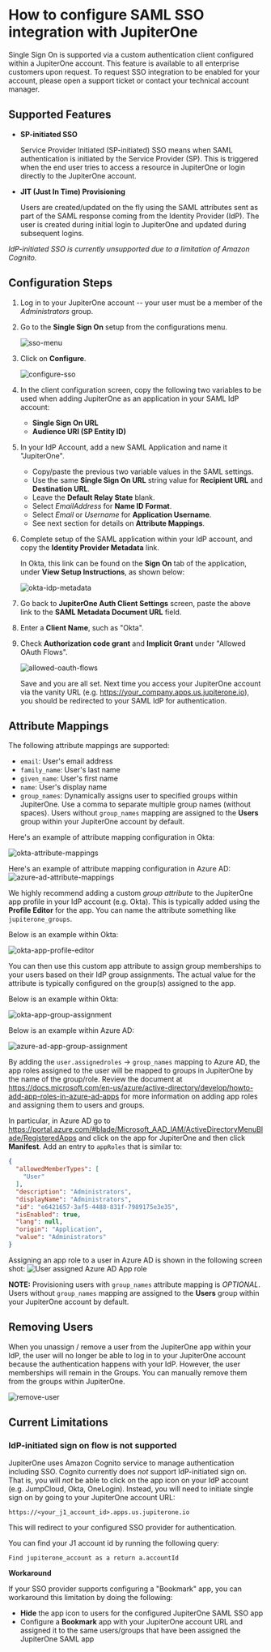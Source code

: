 # How to configure SAML SSO integration with JupiterOne

Single Sign On is supported via a custom authentication client configured within
a JupiterOne account. This feature is available to all enterprise customers upon
request. To request SSO integration to be enabled for your account, please open
a support ticket or contact your technical account manager.

## Supported Features

- **SP-initiated SSO**

  Service Provider Initiated (SP-initiated) SSO means when SAML authentication
  is initiated by the Service Provider (SP). This is triggered when the end user
  tries to access a resource in JupiterOne or login directly to the JupiterOne
  account.

- **JIT (Just In Time) Provisioning**

  Users are created/updated on the fly using the SAML attributes sent as part of
  the SAML response coming from the Identity Provider (IdP). The user is created
  during initial login to JupiterOne and updated during subsequent logins.

_IdP-initiated SSO is currently unsupported due to a limitation of Amazon Cognito._

## Configuration Steps

1. Log in to your JupiterOne account -- your user must be a member of the
   *Administrators* group.

1. Go to the **Single Sign On** setup from the configurations menu.

   ![sso-menu](../assets/j1-sso-menu.png)

1. Click on **Configure**.

   ![configure-sso](../assets/j1-configure-sso.png)

1. In the client configuration screen, copy the following two variables to be
   used when adding JupiterOne as an application in your SAML IdP account:

    - **Single Sign On URL**
    - **Audience URI (SP Entity ID)**

1. In your IdP Account, add a new SAML Application and name it "JupiterOne".

    - Copy/paste the previous two variable values in the SAML settings.
    - Use the same **Single Sign On URL** string value for **Recipient URL** and
      **Destination URL**.
    - Leave the **Default Relay State** blank.
    - Select *EmailAddress* for **Name ID Format**.
    - Select *Email* or *Username* for **Application Username**.
    - See next section for details on **Attribute Mappings**.

1. Complete setup of the SAML application within your IdP account, and copy
   the **Identity Provider Metadata** link.

   In Okta, this link can be found on the **Sign On** tab of the application,
   under **View Setup Instructions**, as shown below:

   ![okta-idp-metadata](../assets/okta-idp-metadata.png "Okta IDP metadata")

1. Go back to **JupiterOne Auth Client Settings** screen, paste the above link
   to the **SAML Metadata Document URL** field.

1. Enter a **Client Name**, such as "Okta".

1. Check **Authorization code grant** and **Implicit Grant** under "Allowed
   OAuth Flows".

   ![allowed-oauth-flows](../assets/j1-sso-client-oauth-flows.png)

   Save and you are all set. Next time you access your JupiterOne account via
   the vanity URL (e.g. https://your_company.apps.us.jupiterone.io), you should
   be redirected to your SAML IdP for authentication.

## Attribute Mappings

The following attribute mappings are supported:

- `email`: User's email address
- `family_name`: User's last name
- `given_name`: User's first name
- `name`: User's display name
- `group_names`: Dynamically assigns user to specified groups within JupiterOne.
  Use a comma to separate multiple group names (without spaces). Users without
  `group_names` mapping are assigned to the **Users** group within your
  JupiterOne account by default.

Here's an example of attribute mapping configuration in Okta:

![okta-attribute-mappings](../assets/okta-attribute-mappings.png)

Here's an example of attribute mapping configuration in Azure AD:
![azure-ad-attribute-mappings](../assets/sso-azure-user-attr-claims.png)

We highly recommend adding a custom *group attribute* to the JupiterOne app
profile in your IdP account (e.g. Okta). This is typically added using the
**Profile Editor** for the app. You can name the attribute something like
`jupiterone_groups`.

Below is an example within Okta:

![okta-app-profile-editor](../assets/okta-app-profile-editor.png)

You can then use this custom app attribute to assign group memberships to your
users based on their IdP group assignments. The actual value for the attribute
is typically configured on the group(s) assigned to the app.

Below is an example within Okta:

![okta-app-group-assignment](../assets/okta-app-group-assignment.png)

Below is an example within Azure AD:

![azure-ad-app-group-assignment](../assets/sso-azure-auto-assign-groups.png)

By adding the `user.assignedroles` -> `group_names` mapping to Azure AD,
the app roles assigned to the user will be mapped to groups
in JupiterOne by the name of the group/role. Review the document at
<https://docs.microsoft.com/en-us/azure/active-directory/develop/howto-add-app-roles-in-azure-ad-apps>
for more information on adding app roles and assigning them to users and groups.

In particular, in Azure AD go to
<https://portal.azure.com/#blade/Microsoft_AAD_IAM/ActiveDirectoryMenuBlade/RegisteredApps>
and click on the app for JupiterOne and then click **Manifest**. Add an entry to
`appRoles` that is similar to:

```json
{
  "allowedMemberTypes": [
    "User"
  ],
  "description": "Administrators",
  "displayName": "Administrators",
  "id": "e6421657-3af5-4488-831f-7989175e3e35",
  "isEnabled": true,
  "lang": null,
  "origin": "Application",
  "value": "Administrators"
}
```

Assigning an app role to a user in Azure AD is shown in the following
screen shot:
![User assigned Azure AD App role](../assets/sso-azure-app-user-and-groups.png)

**NOTE:** Provisioning users with `group_names` attribute mapping is *OPTIONAL*.
Users without `group_names` mapping are assigned to the **Users** group within
your JupiterOne account by default.

## Removing Users

When you unassign / remove a user from the JupiterOne app within your IdP, the
user will no longer be able to log in to your JupiterOne account because the
authentication happens with your IdP. However, the user memberships will remain
in the Groups. You can manually remove them from the groups within JupiterOne.

![remove-user](../assets/j1-remove-user.png)

## Current Limitations

### IdP-initiated sign on flow is not supported

JupiterOne uses Amazon Cognito service to manage authentication including SSO.
Cognito currently does _not_ support IdP-initiated sign on. That is, you will
_not_ be able to click on the app icon on your IdP account (e.g. JumpCloud,
Okta, OneLogin). Instead, you will need to initiate single sign on by going to
your JupiterOne account URL:

```text
https://<your_j1_account_id>.apps.us.jupiterone.io
```

This will redirect to your configured SSO provider for authentication.

You can find your J1 account id by running the following query:

```j1ql
Find jupiterone_account as a return a.accountId
```

**Workaround**

If your SSO provider supports configuring a "Bookmark" app, you can workaround
this limitation by doing the following:

- **Hide** the app icon to users for the configured JupiterOne SAML SSO app
- Configure a **Bookmark** app with your JupiterOne account URL and assigned it
  to the same users/groups that have been assigned the JupiterOne SAML app
